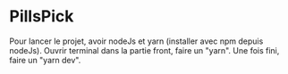 # PillsPick

Pour lancer le projet, avoir nodeJs et yarn (installer avec npm depuis nodeJs).
Ouvrir terminal dans la partie front, faire un "yarn".
Une fois fini, faire un "yarn dev".
